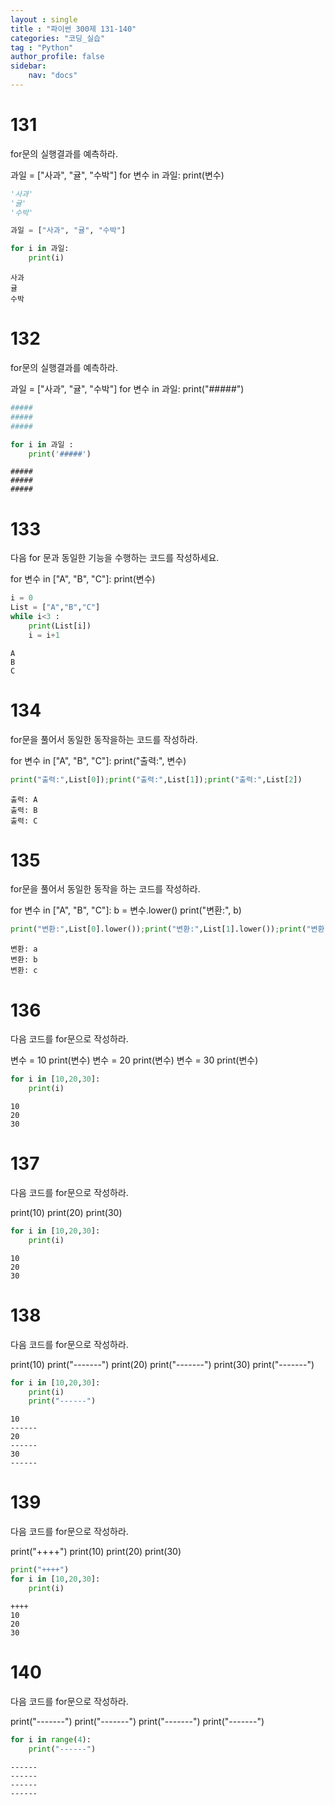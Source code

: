 ```yaml
---
layout : single
title : "파이썬 300제 131-140"
categories: "코딩_실습"
tag : "Python"
author_profile: false
sidebar:
    nav: "docs"
---
```

# 131
for문의 실행결과를 예측하라.

과일 = ["사과", "귤", "수박"]
for 변수 in 과일:
    print(변수) 


```python
'사과'
'귤'
'수박'
```


```python
과일 = ["사과", "귤", "수박"] 
```


```python
for i in 과일:
    print(i)
```

    사과
    귤
    수박
    

# 132
for문의 실행결과를 예측하라.

과일 = ["사과", "귤", "수박"]
for 변수 in 과일:
  print("#####") 


```python
#####
#####
#####
```


```python
for i in 과일 :
    print('#####')
```

    #####
    #####
    #####
    

# 133
다음 for 문과 동일한 기능을 수행하는 코드를 작성하세요.

for 변수 in ["A", "B", "C"]:
  print(변수)


```python
i = 0
List = ["A","B","C"]
while i<3 :
    print(List[i])
    i = i+1
```

    A
    B
    C
    

# 134
for문을 풀어서 동일한 동작을하는 코드를 작성하라.

for 변수 in ["A", "B", "C"]:
  print("출력:", 변수)


```python
print("출력:",List[0]);print("출력:",List[1]);print("출력:",List[2])
```

    출력: A
    출력: B
    출력: C
    

# 135
for문을 풀어서 동일한 동작을 하는 코드를 작성하라.

for 변수 in ["A", "B", "C"]:
  b = 변수.lower()
  print("변환:", b)


```python
print("변환:",List[0].lower());print("변환:",List[1].lower());print("변환:",List[2].lower())
```

    변환: a
    변환: b
    변환: c
    

# 136
다음 코드를 for문으로 작성하라.

변수 = 10
print(변수)
변수 = 20
print(변수)
변수 = 30
print(변수) 


```python
for i in [10,20,30]:
    print(i)
```

    10
    20
    30
    

# 137
다음 코드를 for문으로 작성하라.

print(10)
print(20)
print(30)


```python
for i in [10,20,30]:
    print(i)
```

    10
    20
    30
    

# 138
다음 코드를 for문으로 작성하라.

print(10)
print("-------")
print(20)
print("-------")
print(30)
print("-------")


```python
for i in [10,20,30]:
    print(i)
    print("------")
```

    10
    ------
    20
    ------
    30
    ------
    

# 139
다음 코드를 for문으로 작성하라.

print("++++")
print(10)
print(20)
print(30)


```python
print("++++")
for i in [10,20,30]:
    print(i)
```

    ++++
    10
    20
    30
    

# 140
다음 코드를 for문으로 작성하라.

print("-------")
print("-------")
print("-------")
print("-------")


```python
for i in range(4):
    print("------")
```

    ------
    ------
    ------
    ------
    


```python

```

